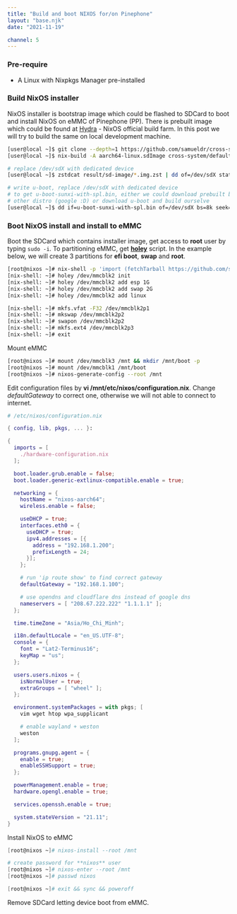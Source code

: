 ```yaml
---
title: "Build and boot NIXOS for/on Pinephone"
layout: "base.njk"
date: "2021-11-19"

channel: 5
---
```


### Pre-require

* A Linux with Nixpkgs Manager pre-installed

### Build NixOS installer

NixOS installer is bootstrap image which could be flashed to SDCard to boot and install NixOS on eMMC of Pinephone (PP).
There is prebuilt image which could be found at [Hydra](https://hydra.nixos.org)  - NixOS official build farm. In this post we will try to build the same on local development machine.

```bash
[user@local ~]$ git clone --depth=1 https://github.com/samueldr/cross-system
[user@local ~]$ nix-build -A aarch64-linux.sdImage cross-system/default.nix

# replace /dev/sdX with dedicated device
[user@local ~]$ zstdcat result/sd-image/*.img.zst | dd of=/dev/sdX status=progress

# write u-boot, replace /dev/sdX with dedicated device
# to get u-boot-sunxi-with-spl.bin, either we could download prebuilt binary from
# other distro (google :D) or download u-boot and build ourselve
[user@local ~]$ dd if=u-boot-sunxi-with-spl.bin of=/dev/sdX bs=8k seek=1
```

### Boot NixOS install and install to eMMC

Boot the SDCard which contains installer image, get access to **root** user by typing `sudo -i`. To partitioning eMMC, get [**holey**](https://github.com/samueldr/holey) script.
In the example below, we will create 3 partitions for **efi boot**, **swap** and **root**.

```bash
[root@nixos ~]# nix-shell -p 'import (fetchTarball https://github.com/samueldr/holey/archive/master.tar.gz) {}'
[nix-shell: ~]# holey /dev/mmcblk2 init
[nix-shell: ~]# holey /dev/mmcblk2 add esp 1G
[nix-shell: ~]# holey /dev/mmcblk2 add swap 2G
[nix-shell: ~]# holey /dev/mmcblk2 add linux

[nix-shell: ~]# mkfs.vfat -F32 /dev/mmcblk2p1
[nix-shell: ~]# mkswap /dev/mmcblk2p2
[nix-shell: ~]# swapon /dev/mmcblk2p2
[nix-shell: ~]# mkfs.ext4 /dev/mmcblk2p3
[nix-shell: ~]# exit
```

Mount eMMC
```bash
[root@nixos ~]# mount /dev/mmcblk3 /mnt && mkdir /mnt/boot -p
[root@nixos ~]# mount /dev/mmcblk1 /mnt/boot
[root@nixos ~]# nixos-generate-config --root /mnt
```

Edit configuration files by **vi /mnt/etc/nixos/configuration.nix**. Change *defaultGateway* to correct one, otherwise we will not able to connect to internet.

```nix
# /etc/nixos/configuration.nix

{ config, lib, pkgs, ... }:

{
  imports = [
    ./hardware-configuration.nix
  ];

  boot.loader.grub.enable = false;
  boot.loader.generic-extlinux-compatible.enable = true;

  networking = {
    hostName = "nixos-aarch64";
    wireless.enable = false;

    useDHCP = true;
    interfaces.eth0 = {
      useDHCP = true;
      ipv4.addresses = [{
	    address = "192.168.1.200";
	    prefixLength = 24;
      }];
    };

    # run 'ip route show' to find correct gateway
    defaultGateway = "192.168.1.100";

    # use opendns and cloudflare dns instead of google dns
    nameservers = [ "208.67.222.222" "1.1.1.1" ];
  };

  time.timeZone = "Asia/Ho_Chi_Minh";

  i18n.defaultLocale = "en_US.UTF-8";
  console = {
    font = "Lat2-Terminus16";
    keyMap = "us";
  };

  users.users.nixos = {
    isNormalUser = true;
    extraGroups = [ "wheel" ];
  };

  environment.systemPackages = with pkgs; [
    vim wget htop wpa_supplicant

    # enable wayland + weston
    weston
  ];

  programs.gnupg.agent = {
    enable = true;
    enableSSHSupport = true;
  };

  powerManagement.enable = true;
  hardware.opengl.enable = true;

  services.openssh.enable = true;

  system.stateVersion = "21.11";
}
```

Install NixOS to eMMC

```nix
[root@nixos ~]# nixos-install --root /mnt

# create password for **nixos** user
[root@nixos ~]# nixos-enter --root /mnt
[root@nixos ~]# passwd nixos

[root@nixos ~]# exit && sync && poweroff
```

Remove SDCard letting device boot from eMMC.
